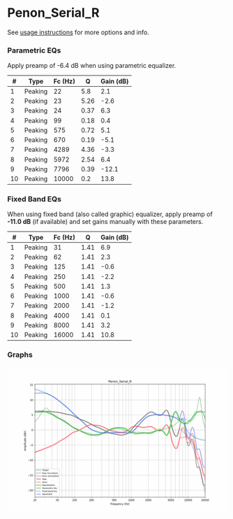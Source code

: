 # Penon_Serial_R
See [usage instructions](https://github.com/jaakkopasanen/AutoEq#usage) for more options and info.

### Parametric EQs
Apply preamp of -6.4 dB when using parametric equalizer.

|   # | Type    |   Fc (Hz) |    Q |   Gain (dB) |
|-----|---------|-----------|------|-------------|
|   1 | Peaking |        22 | 5.8  |         2.1 |
|   2 | Peaking |        23 | 5.26 |        -2.6 |
|   3 | Peaking |        24 | 0.37 |         6.3 |
|   4 | Peaking |        99 | 0.18 |         0.4 |
|   5 | Peaking |       575 | 0.72 |         5.1 |
|   6 | Peaking |       670 | 0.19 |        -5.1 |
|   7 | Peaking |      4289 | 4.36 |        -3.3 |
|   8 | Peaking |      5972 | 2.54 |         6.4 |
|   9 | Peaking |      7796 | 0.39 |       -12.1 |
|  10 | Peaking |     10000 | 0.2  |        13.8 |

### Fixed Band EQs
When using fixed band (also called graphic) equalizer, apply preamp of **-11.0 dB** (if available) and set gains manually with these parameters.

|   # | Type    |   Fc (Hz) |    Q |   Gain (dB) |
|-----|---------|-----------|------|-------------|
|   1 | Peaking |        31 | 1.41 |         6.9 |
|   2 | Peaking |        62 | 1.41 |         2.3 |
|   3 | Peaking |       125 | 1.41 |        -0.6 |
|   4 | Peaking |       250 | 1.41 |        -2.2 |
|   5 | Peaking |       500 | 1.41 |         1.3 |
|   6 | Peaking |      1000 | 1.41 |        -0.6 |
|   7 | Peaking |      2000 | 1.41 |        -1.2 |
|   8 | Peaking |      4000 | 1.41 |         0.1 |
|   9 | Peaking |      8000 | 1.41 |         3.2 |
|  10 | Peaking |     16000 | 1.41 |        10.8 |

### Graphs
![](./Penon_Serial_R.png)
